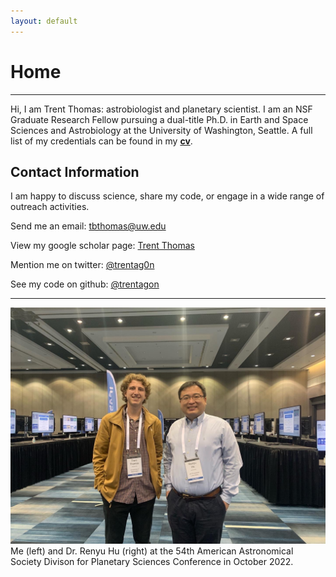```yaml
---
layout: default
---
```

# Home

-------------------------

Hi, I am Trent Thomas: astrobiologist and planetary scientist. I am an NSF Graduate Research Fellow pursuing a dual-title Ph.D. in Earth and Space Sciences and Astrobiology at the University of Washington, Seattle. A full list of my credentials can be found in my **[cv](assets/cvs/tthomas_cv.pdf)**.

## Contact Information

I am happy to discuss science, share my code, or engage in a wide range of outreach activities.

Send me an email: [tbthomas@uw.edu](mailto:tbthomas@uw.edu)

View my google scholar page: [Trent Thomas](https://scholar.google.com/citations?user=e_IjiKcAAAAJ&hl=en&authuser=1)

Mention me on twitter: [@trentag0n](https://twitter.com/trentag0n)

See my code on github: [@trentagon](https://github.com/trentagon)

-------------------------
![alt text](assets/img/trent_and_renyu.jpg "Trent and Renyu at DPS 2022")
Me (left) and Dr. Renyu Hu (right) at the 54th American Astronomical Society Divison for Planetary Sciences Conference in October 2022.

